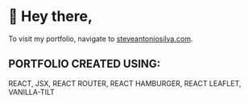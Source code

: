 # 👋 Hey there,

To visit my portfolio, navigate to <a href='https://www.steveantoniosilva.com'>steveantoniosilva.com</a>.

## PORTFOLIO CREATED USING:

REACT,
JSX,
REACT ROUTER,
REACT HAMBURGER,
REACT LEAFLET,
VANILLA-TILT
<br/>

